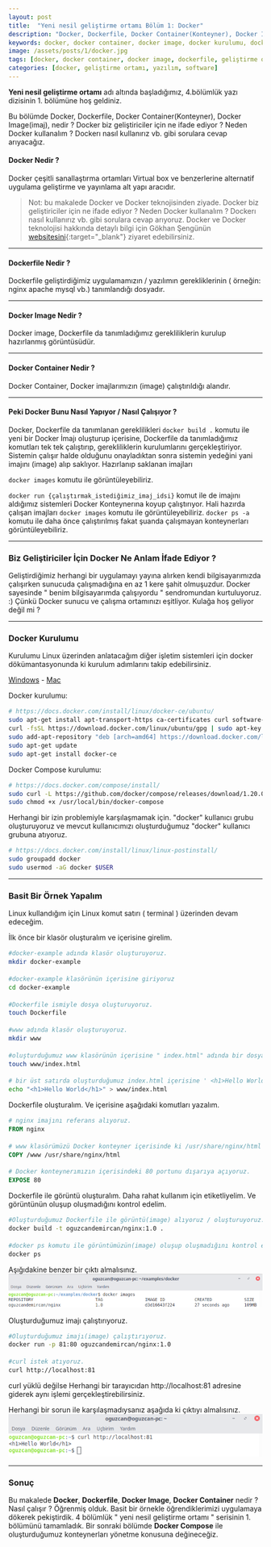 ```yaml
---
layout: post
title:  "Yeni nesil geliştirme ortamı Bölüm 1: Docker"
description: "Docker, Dockerfile, Docker Container(Konteyner), Docker Image(imaj), nedir ? Docker biz geliştiriciler için ne ifade ediyor ? Neden Docker kullanalım ? Dockerı nasıl kullanırız vb. gibi sorulara cevap arıyoruz."
keywords: docker, docker container, docker image, docker kurulumu, dockerfile, geliştirme ortamı, yazılım, software
image: /assets/posts/1/docker.jpg
tags: [docker, docker container, docker image, dockerfile, geliştirme ortamı, yazılım, software]
categories: [docker, geliştirme ortamı, yazılım, software]
---
```


**Yeni nesil geliştirme ortamı** adı altında başladığımız, 4.bölümlük yazı dizisinin 1. bölümüne hoş geldiniz. 

Bu bölümde Docker, Dockerfile, Docker Container(Konteyner), Docker Image(imaj), nedir ? Docker biz geliştiriciler için ne ifade ediyor ? Neden Docker kullanalım ? Dockerı nasıl kullanırız vb. gibi sorulara cevap arıyacağız.

#### Docker Nedir ?

Docker çeşitli sanallaştırma ortamları Virtual box ve benzerlerine alternatif uygulama
geliştirme ve yayınlama alt yapı aracıdır.

> Not: bu makalede Docker ve Docker teknojisinden ziyade. Docker biz geliştiriciler için ne ifade ediyor ? Neden Docker kullanalım ? Dockerı nasıl kullanırız vb. gibi sorulara cevap arıyoruz. Docker ve Docker teknolojisi hakkında detaylı bilgi için Gökhan Şengünün [websitesini](https://gokhansengun.com){:target="_blank"} ziyaret edebilirsiniz.

---

#### Dockerfile Nedir ?

Dockerfile geliştirdiğimiz uygulamamızın / yazılımın gerekliklerinin ( örneğin: nginx apache mysql vb.) tanımlandığı dosyadır.

---

#### Docker Image Nedir ?

Docker image, Dockerfile da tanımladığımız gerekliliklerin kurulup hazırlanmış görüntüsüdür.

---

#### Docker Container Nedir ?

Docker Container, Docker imajlarımızın (image) çalıştırıldığı alandır.

----

#### Peki Docker Bunu Nasıl Yapıyor  / Nasıl Çalışıyor ?

Docker, Dockerfile da tanımlanan gereklilikleri `docker build .` komutu ile
yeni bir Docker İmajı oluşturup içerisine,
 Dockerfile da tanımladığımız komutları tek tek çalıştırıp, gerekliliklerin kurulumlarını gerçekleştiriyor. 
 Sistemin çalışır halde olduğunu onayladıktan sonra
sistemin yedeğini yani imajını (image) alıp saklıyor. Hazırlanıp saklanan imajları

`docker images` komutu ile görüntüleyebiliriz.

`docker run {çalıştırmak_istediğimiz_imaj_idsi}` komut ile de imajını aldığımız sistemleri Docker Konteynerına koyup çalıştırıyor.
Hali hazırda çalışan imajları 
`docker images` komutu ile görüntüleyebiliriz.
`docker ps -a` komutu ile daha önce çalıştırılmış fakat şuanda çalışmayan konteynerları görüntüleyebiliriz.

----

### Biz Geliştiriciler İçin Docker Ne Anlam İfade Ediyor ?

Geliştirdiğimiz herhangi bir uygulamayı yayına alırken kendi bilgisayarımızda çalışırken
sunucuda çalışmadığına en az 1 kere şahit olmuşuzdur. Docker sayesinde " benim bilgisayarımda çalışıyordu " sendromundan kurtuluyoruz. :)
Çünkü Docker sunucu ve çalışma ortamınızı eşitliyor. Kulağa hoş geliyor değil mi ?

---

### Docker Kurulumu

Kurulumu Linux üzerinden anlatacağım diğer işletim sistemleri için docker dökümantasyonunda ki kurulum adımlarını takip edebilirsiniz.

[Windows](https://docs.docker.com/docker-for-windows/install/)   - [Mac](https://docs.docker.com/docker-for-mac/install/)

Docker kurulumu:
```bash
# https://docs.docker.com/install/linux/docker-ce/ubuntu/
sudo apt-get install apt-transport-https ca-certificates curl software-properties-common
curl -fsSL https://download.docker.com/linux/ubuntu/gpg | sudo apt-key add -
sudo add-apt-repository "deb [arch=amd64] https://download.docker.com/linux/ubuntu xenial stable"
sudo apt-get update
sudo apt-get install docker-ce
```
Docker Compose kurulumu:
```bash
# https://docs.docker.com/compose/install/
sudo curl -L https://github.com/docker/compose/releases/download/1.20.0/docker-compose-`uname -s`-`uname -m` -o /usr/local/bin/docker-compose
sudo chmod +x /usr/local/bin/docker-compose
```
Herhangi bir izin problemiyle karşılaşmamak için. "docker" kullanıcı grubu oluşturuyoruz ve mevcut kullanıcımızı oluşturduğumuz "docker" kullanıcı grubuna atıyoruz.
```bash
# https://docs.docker.com/install/linux/linux-postinstall/
sudo groupadd docker
sudo usermod -aG docker $USER
```

---

### Basit Bir Örnek Yapalım

Linux kullandığım için Linux komut satırı ( terminal ) üzerinden devam edeceğim.

İlk önce bir klasör oluşturalım ve içerisine girelim.

```bash
#docker-example adında klasör oluşturuyoruz.
mkdir docker-example

#docker-example klasörünün içerisine giriyoruz
cd docker-example

#Dockerfile ismiyle dosya oluşturuyoruz.
touch Dockerfile

#www adında klasör oluşturuyoruz.
mkdir www 

#oluşturduğumuz www klasörünün içerisine " index.html" adında bir dosya oluşturuyoruz.
touch www/index.html

# bir üst satırda oluşturduğumuz index.html içerisine ' <h1>Hello World</h1>' satırını ekliyoruz.
echo "<h1>Hello World</h1>" > www/index.html 

```
Dockerfile oluşturalım. Ve içerisine aşağıdaki komutları yazalım.

```dockerfile
# nginx imajını referans alıyoruz.
FROM nginx 

# www klasörümüzü Docker konteyner içerisinde ki /usr/share/nginx/html içerisine kopyalıyoruz.
COPY /www /usr/share/nginx/html

# Docker konteynerımızın içerisindeki 80 portunu dışarıya açıyoruz.
EXPOSE 80
```

Dockerfile ile görüntü oluşturalım. Daha rahat kullanım için etiketliyelim. Ve görüntünün oluşup oluşmadığını kontrol edelim.
```bash
#Oluşturduğumuz Dockerfile ile görüntü(image) alıyoruz / oluşturuyoruz.
docker build -t oguzcandemircan/nginx:1.0 . 

#docker ps komutu ile görüntümüzün(image) oluşup oluşmadığını kontrol ediyoruz.
docker ps
```
Aşığıdakine benzer bir çıktı almalısınız.
![docker ps çıktısı](/assets/posts/1/docker-ps.png)

Oluşturduğumuz imajı çalıştırıyoruz.
```bash
#Oluşturduğumuz imajı(image) çalıştırıyoruz.
docker run -p 81:80 oguzcandemircan/nginx:1.0 

#curl istek atıyoruz.
curl http://localhost:81 
```

curl yüklü değilse Herhangi bir tarayıcıdan http://localhost:81 adresine giderek aynı işlemi gerçekleştirebilirsiniz.

Herhangi bir sorun ile karşılaşmadıysanız aşağıda ki çıktıyı almalısınız.
![docker - curl istek çıktısı](/assets/posts/1/curl.png)

---

### Sonuç

Bu makalede **Docker**, **Dockerfile**, **Docker Image**, **Docker Container** nedir ? Nasıl
çalışır ? Öğrenmiş olduk. Basit bir örnekle öğrendiklerimizi uygulamaya dökerek pekiştirdik. 
4 bölümlük " yeni nesil geliştirme ortamı " serisinin 1. bölümünü tamamladık.
Bir sonraki bölümde **Docker Compose** ile oluşturduğumuz konteynerları yönetme konusuna değineceğiz.
